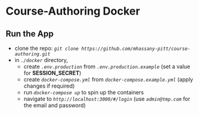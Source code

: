# Course-Authoring Docker

## Run the App

- clone the repo: _`git clone https://github.com/mhassany-pitt/course-authoring.git`_
- in _`./docker`_ directory, 
  - create _`.env.production`_  from _`.env.production.example`_ (set a value for __SESSION_SECRET__)
  - create _`docker-compose.yml`_ from _`docker-compose.example.yml`_ (apply changes if required)
  - run _`docker-compose up`_ to spin up the containers
  - navigate to _`http://localhost:3000/#/login`_ (use _`admin@tmp.com`_ for the email and password)
